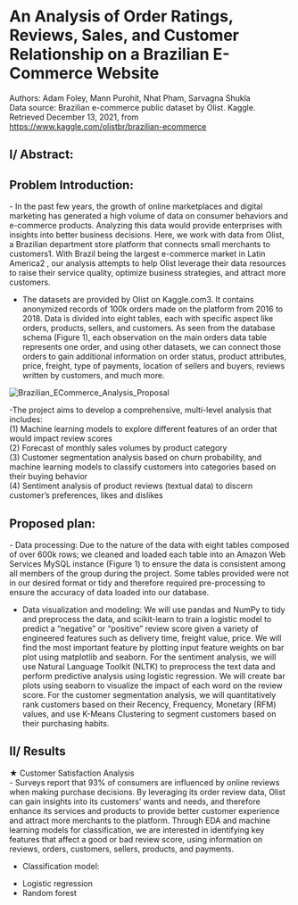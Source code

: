 # An Analysis of Order Ratings, Reviews, Sales, and Customer Relationship on a Brazilian E-Commerce Website <br />
Authors: Adam Foley, Mann Purohit, Nhat Pham, Sarvagna Shukla <br />
Data source: Brazilian e-commerce public dataset by Olist. Kaggle. Retrieved December 13, 2021, from
https://www.kaggle.com/olistbr/brazilian-ecommerce

<h2>I/ Abstract: </h2>
<h2>Problem Introduction: </h2>
- In the past few years, the growth of online marketplaces and digital marketing has generated a high volume of data on consumer behaviors and e-commerce products. Analyzing this data would provide enterprises with insights into better business decisions. Here, we work with data from Olist, a Brazilian department store platform that connects small merchants to customers1. With Brazil being the largest e-commerce market in Latin America2 , our analysis attempts to help Olist leverage their data resources to raise their service quality, optimize business strategies, and attract more customers.<br />

- The datasets are provided by Olist on Kaggle.com3. It contains anonymized records of 100k orders made on the platform from 2016 to 2018. Data is divided into eight tables, each with specific aspect like orders, products, sellers, and customers. As seen from the database schema (Figure 1), each observation on the main orders data table represents one order, and using other datasets, we can connect those orders to gain additional information on order status, product attributes, price, freight, type of payments, location of sellers and buyers, reviews written by customers, and much more.<br />

![Brazilian_ECommerce_Analysis_Proposal](https://user-images.githubusercontent.com/87089936/143927648-f652469f-7ab8-462a-bc5f-f0cc5a034e94.jpg)

-The project aims to develop a comprehensive, multi-level analysis that includes:<br />
(1) Machine learning models to explore different features of an order that would impact review scores<br />
(2) Forecast of monthly sales volumes by product category<br />
(3) Customer segmentation analysis based on churn probability, and machine learning models to classify customers into categories based on their buying behavior<br />
(4) Sentiment analysis of product reviews (textual data) to discern customer’s preferences, likes and dislikes<br />

<h2>Proposed plan: </h2>
- Data processing: Due to the nature of the data with eight tables composed of over 600k rows; we cleaned and loaded each table into an Amazon Web Services MySQL instance (Figure 1) to ensure the data is consistent among all members of the group during the project. Some tables provided were not in our desired format or tidy and therefore required pre-processing to ensure the accuracy of data loaded into our database.<br />

- Data visualization and modeling: We will use pandas and NumPy to tidy and preprocess the data, and scikit-learn to train a logistic model to predict a “negative” or “positive” review score given a variety of engineered features such as delivery time, freight value, price. We will find the most important feature by plotting input feature weights on bar plot using matplotlib and seaborn. For the sentiment analysis, we will use Natural Language Toolkit (NLTK) to preprocess the text data and perform predictive analysis using logistic regression. We will create bar plots using seaborn to visualize the impact of each word on the review score. For the customer segmentation analysis, we will quantitatively rank customers based on their Recency, Frequency, Monetary (RFM) values, and use K-Means Clustering to segment customers based on their purchasing habits.<br />

<h2>II/ Results</h2>
★ Customer Satisfaction Analysis <br />
- Surveys report that 93% of consumers are influenced by online reviews when making purchase decisions. By leveraging its order review data, Olist can gain insights into its customers’ wants and needs, and therefore enhance its services and products to provide better customer experience and attract more merchants to the platform. Through EDA and machine learning models for classification, we are interested in identifying key features that affect a good or bad review score, using information on reviews, orders, customers, sellers, products, and payments.<br />

- Classification model: <br />
+ Logistic regression
+ Random forest




